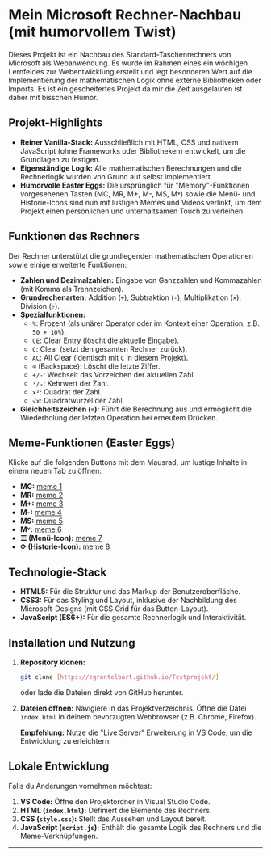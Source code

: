 # Mein Microsoft Rechner-Nachbau (mit humorvollem Twist)

Dieses Projekt ist ein Nachbau des Standard-Taschenrechners von Microsoft als Webanwendung. Es wurde im Rahmen eines ein wöchigen Lernfeldes zur Webentwicklung erstellt und legt besonderen Wert auf die Implementierung der mathematischen Logik ohne externe Bibliotheken oder Imports. Es ist ein gescheitertes Projekt da mir die Zeit ausgelaufen ist daher mit bisschen Humor.

## Projekt-Highlights

- **Reiner Vanilla-Stack:** Ausschließlich mit HTML, CSS und nativem JavaScript (ohne Frameworks oder Bibliotheken) entwickelt, um die Grundlagen zu festigen.
- **Eigenständige Logik:** Alle mathematischen Berechnungen und die Rechnerlogik wurden von Grund auf selbst implementiert.
- **Humorvolle Easter Eggs:** Die ursprünglich für "Memory"-Funktionen vorgesehenen Tasten (MC, MR, M+, M-, MS, M˅) sowie die Menü- und Historie-Icons sind nun mit lustigen Memes und Videos verlinkt, um dem Projekt einen persönlichen und unterhaltsamen Touch zu verleihen.

## Funktionen des Rechners

Der Rechner unterstützt die grundlegenden mathematischen Operationen sowie einige erweiterte Funktionen:

- **Zahlen und Dezimalzahlen:** Eingabe von Ganzzahlen und Kommazahlen (mit Komma als Trennzeichen).
- **Grundrechenarten:** Addition (`+`), Subtraktion (`-`), Multiplikation (`×`), Division (`÷`).
- **Spezialfunktionen:**
  - `%`: Prozent (als unärer Operator oder im Kontext einer Operation, z.B. `50 + 10%`).
  - `CE`: Clear Entry (löscht die aktuelle Eingabe).
  - `C`: Clear (setzt den gesamten Rechner zurück).
  - `AC`: All Clear (identisch mit `C` in diesem Projekt).
  - `⌫` (Backspace): Löscht die letzte Ziffer.
  - `+/-`: Wechselt das Vorzeichen der aktuellen Zahl.
  - `¹/ₓ`: Kehrwert der Zahl.
  - `x²`: Quadrat der Zahl.
  - `√x`: Quadratwurzel der Zahl.
- **Gleichheitszeichen (`=`):** Führt die Berechnung aus und ermöglicht die Wiederholung der letzten Operation bei erneutem Drücken.

## Meme-Funktionen (Easter Eggs)

Klicke auf die folgenden Buttons mit dem Mausrad, um lustige Inhalte in einem neuen Tab zu öffnen:

- **MC:** [meme 1](https://i.programmerhumor.io/2025/03/8f21e93be90ac51858707e7895c39fd8.jpeg)
- **MR:** [meme 2](https://i.programmerhumor.io/2025/07/09d9e11323a8f8cea2fe3811b6f0cbe2c88dea2594443f5a3a60ccb2292eb17e.jpeg)
- **M+:** [meme 3](https://i.programmerhumor.io/2025/07/3ee808957428a761073e8abb624a6ef1ad377f3e1e6be5a28e67e2b4b4702dbc.jpeg)
- **M-:** [meme 4](https://i.programmerhumor.io/2023/11/programmerhumor-io-programming-memes-6857797e3f28646.jpg)
- **MS:** [meme 5](https://i.programmerhumor.io/2023/11/programmerhumor-io-programming-memes-4f8d2d4cc668505.png)
- **M˅:** [meme 6](https://i.programmerhumor.io/2025/05/1360af01e5d4e5ee6fc2d6526c0382c83f9bb9d385cb9c2a2488370a39824cc1.gif)
- **☰ (Menü-Icon):** [meme 7](https://i.pinimg.com/originals/38/82/1d/38821d2946fa8e0439aaed83336eb20f.jpg)
- **⟳ (Historie-Icon):** [meme 8](https://i.programmerhumor.io/2023/02/programmerhumor-io-programming-memes-1bba7660f5b757c.jpg)

## Technologie-Stack

- **HTML5:** Für die Struktur und das Markup der Benutzeroberfläche.
- **CSS3:** Für das Styling und Layout, inklusive der Nachbildung des Microsoft-Designs (mit CSS Grid für das Button-Layout).
- **JavaScript (ES6+):** Für die gesamte Rechnerlogik und Interaktivität.

## Installation und Nutzung

1.  **Repository klonen:**

    ```bash
    git clone [https://zgrantelbart.github.io/Testprojekt/]
    ```

    oder lade die Dateien direkt von GitHub herunter.

2.  **Dateien öffnen:**
    Navigiere in das Projektverzeichnis.
    Öffne die Datei `index.html` in deinem bevorzugten Webbrowser (z.B. Chrome, Firefox).

    **Empfehlung:** Nutze die "Live Server" Erweiterung in VS Code, um die Entwicklung zu erleichtern.

## Lokale Entwicklung

Falls du Änderungen vornehmen möchtest:

1.  **VS Code:** Öffne den Projektordner in Visual Studio Code.
2.  **HTML (`index.html`):** Definiert die Elemente des Rechners.
3.  **CSS (`style.css`):** Stellt das Aussehen und Layout bereit.
4.  **JavaScript (`script.js`):** Enthält die gesamte Logik des Rechners und die Meme-Verknüpfungen.

---
